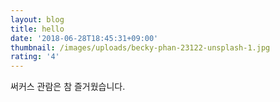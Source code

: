```yaml
---
layout: blog
title: hello
date: '2018-06-28T18:45:31+09:00'
thumbnail: /images/uploads/becky-phan-23122-unsplash-1.jpg
rating: '4'
---
```

써커스 관람은 참 즐거웠습니다.
